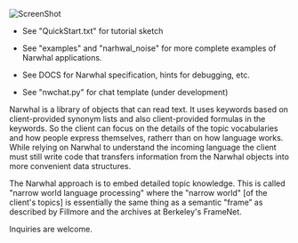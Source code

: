 ﻿![ScreenShot](https://github.com/peterwaksman/Narwhal/blob/master/DOCS/CLogo.png)


 - See "QuickStart.txt" for tutorial sketch 
 - See "examples" and "narhwal_noise" for more complete examples of Narwhal applications.
 - See DOCS for Narwhal specification, hints for debugging, etc. 

 - See "nwchat.py" for chat template (under development)

Narwhal is a library of objects that can read text. It uses keywords based on client-provided synonym lists and also client-provided formulas in the keywords. So the client can focus on the details of the topic vocabularies and how people express themselves, ratherr than on how language works. While relying on Narwhal to understand the incoming language the client must still write code that transfers information from the Narwhal objects into more convenient data structures. 

The Narwhal approach is to embed detailed topic knowledge. This is called "narrow world language processing" where the "narrow world" [of the client's topics] is essentially the same thing as a semantic "frame” as described by Fillmore and the archives at Berkeley's FrameNet.

Inquiries are welcome.
